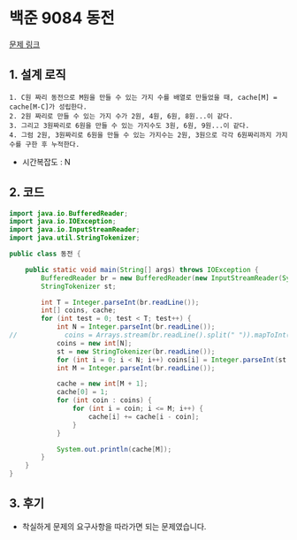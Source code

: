 # 백준 9084 동전

[문제 링크](https://www.acmicpc.net/problem/9084)

## 1. 설계 로직

    1. C원 짜리 동전으로 M원을 만들 수 있는 가지 수를 배열로 만들었을 때, cache[M] = cache[M-C]가 성립한다.
    2. 2원 짜리로 만들 수 있는 가지 수가 2원, 4원, 6원, 8원...이 같다.
    3. 그리고 3원짜리로 6원을 만들 수 있는 가지수도 3원, 6원, 9원...이 같다.
    4. 그럼 2원, 3원짜리로 6원을 만들 수 있는 가지수는 2원, 3원으로 각각 6원짜리까지 가지수를 구한 후 누적한다.

- 시간복잡도 : N

## 2. 코드

```java
import java.io.BufferedReader;
import java.io.IOException;
import java.io.InputStreamReader;
import java.util.StringTokenizer;

public class 동전 {

    public static void main(String[] args) throws IOException {
        BufferedReader br = new BufferedReader(new InputStreamReader(System.in));
        StringTokenizer st;

        int T = Integer.parseInt(br.readLine());
        int[] coins, cache;
        for (int test = 0; test < T; test++) {
            int N = Integer.parseInt(br.readLine());
//            coins = Arrays.stream(br.readLine().split(" ")).mapToInt(Integer::parseInt).toArray();
            coins = new int[N];
            st = new StringTokenizer(br.readLine());
            for (int i = 0; i < N; i++) coins[i] = Integer.parseInt(st.nextToken());
            int M = Integer.parseInt(br.readLine());

            cache = new int[M + 1];
            cache[0] = 1;
            for (int coin : coins) {
                for (int i = coin; i <= M; i++) {
                    cache[i] += cache[i - coin];
                }
            }

            System.out.println(cache[M]);
        }
    }
}


```

## 3. 후기

- 착실하게 문제의 요구사항을 따라가면 되는 문제였습니다.
